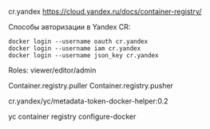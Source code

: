 cr.yandex
https://cloud.yandex.ru/docs/container-registry/

Способы авторизации в Yandex CR:

```
docker login --username oauth cr.yandex
docker login --username iam cr.yandex
docker login --username json_key cr.yandex
```

Roles:
  viewer/editor/admin

  Container.registry.puller
  Container.registry.pusher


cr.yandex/yc/metadata-token-docker-helper:0.2

yc container registry configure-docker